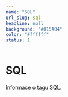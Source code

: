 ```yaml
---
name: "SQL"
url_slug: sql
headline: null
background: "#015A84"
color: "#ffffff"
status: 1
---
```


# SQL

Informace o tagu SQL.
